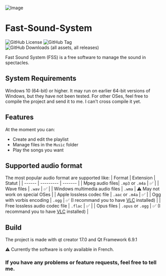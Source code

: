![Image](https://github.com/user-attachments/assets/39164fb2-9364-4010-9ab3-2fbf22224885)
# Fast-Sound-System

![GitHub License](https://img.shields.io/github/license/FranciumSoftware/Fast-Sound-System?style=for-the-badge)
![GitHub Tag](https://img.shields.io/github/v/tag/FranciumSoftware/Fast-Sound-System?style=for-the-badge)
![GitHub Downloads (all assets, all releases)](https://img.shields.io/github/downloads/FranciumSoftware/Fast-Sound-System/total?style=for-the-badge)


Fast Sound System (FSS) is a free software to manage the sound in spectacles.
## System Requirements 
Windows 10 (64-bit) or higher. It may run on earlier 64-bit versions of Windows, but they have not been tested. For other OSes, feel free to compile the project and send it to me. I can't cross compile it yet.

## Features 
At the moment you can:
- Create and edit the playlist 
- Manage files in the `Music` folder 
- Play the songs you want 

## Supported audio format
The most popular audio format are supported like:
| Format | Extension | Statut |
| ------ | --------- | ------- |
| Mpeg audio files| `.mp3` or `.m4a` | ✅ |
| Wave files | `.wav` | ✅ |
| Windows multimedia audio files | `.wma` | ⚠️ May not work on special OSes |
| Apple lossless codec file | `.aac` or `.m4a` | ✅ |
| Ogg with vorbis encoding | `.ogg` | ✅ (I recommand you to have [VLC]("https://www.videolan.org/vlc/") installed) |
| Free lossless audio codec file | `.flac` | ✅ |
| Opus files | `.opus` or `.ogg` | ✅ (I recommand you to have [VLC]("https://www.videolan.org/vlc/") installed) |

## Build
The project is made with qt creator 17.0 and Qt Framework 6.9.1

⚠️ Currently the software is only available in French.
### If you have any problems or feature requests, feel free to tell me.
